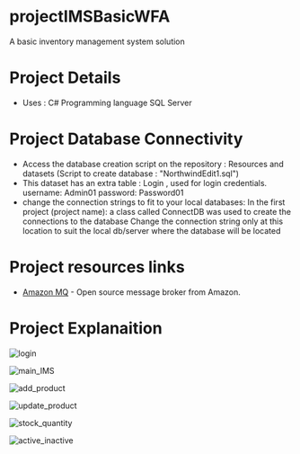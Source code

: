 # projectIMSBasicWFA
A basic inventory management system solution

# Project Details
- Uses :
C# Programming language
SQL Server 

# Project Database Connectivity
- Access the database creation script on the repository : Resources and datasets (Script to create database : "NorthwindEdit1.sql")
- This dataset has an extra table : Login , used for login credentials. username: Admin01 password: Password01
- change the connection strings to fit to your local databases:
  In the first project (project name):
    a class called ConnectDB was used to create the connections to the database
    Change the connection string only at this location to suit the local db/server where the database will be located

# Project resources links
- [Amazon MQ](https://aws.amazon.com/amazon-mq/) - Open source message broker from Amazon.

# Project Explanaition

![login](https://user-images.githubusercontent.com/109286764/206780273-8f939cc9-0cd2-4951-92c5-7c51788b2204.JPG)

![main_IMS](https://user-images.githubusercontent.com/109286764/206764606-0a8848d2-569f-4bbd-9471-a51e79252c9a.JPG)

![add_product](https://user-images.githubusercontent.com/109286764/206764744-e5fdad42-4ef5-44b3-85f2-6ff6d1e7b5b1.JPG)

![update_product](https://user-images.githubusercontent.com/109286764/206764770-afddcaf8-c031-4e62-84e6-6f1d1589a63d.JPG)

![stock_quantity](https://user-images.githubusercontent.com/109286764/206764792-5df1db03-7e40-4493-a9fd-69f2451c9c93.JPG)

![active_inactive](https://user-images.githubusercontent.com/109286764/206764825-880892c1-dc39-40c6-93b2-bfcd6ddc0a6d.JPG)
